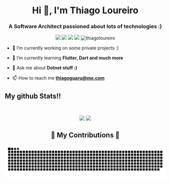 <h1 align="center">Hi 👋, I'm Thiago Loureiro</h1>
<h3 align="center">A Software Architect passioned about lots of technologies :)</h3>

<p align="center"> 
  <img src="https://img.shields.io/badge/Flutter-blue?style=flat&logo=flutter&logoColor=white&logoWidth=20"/>
  <img src="https://img.shields.io/badge/Dart-1F4B6E?style=flat&logo=dart&logoColor=white&logoWidth=20"/>
  <img src="https://img.shields.io/github/followers/thiagoloureiro?style=social"/>
  <img src="https://img.shields.io/badge/.NET-5C2D91?style=for-the-badge&logo=.net&logoColor=white"/>

  <img src="https://komarev.com/ghpvc/?username=thiagoloureiro" alt="thiagoloureiro" />
</p>

- 🔭 I’m currently working on some private projects :)

- 🌱 I’m currently learning **Flutter, Dart and much more**

- 💬 Ask me about **Dotnet stuff :)**

- 📫 How to reach me **thiagoguaru@me.com**

## My github Stats!!

<br>

<p align = "center">
  <img src = "https://github-readme-stats.vercel.app/api?username=thiagoloureiro&show_icons=true&theme=radical&line_height=27">
  <img src = "https://github-readme-stats.vercel.app/api/top-langs/?username=thiagoloureiro&hide=css,html&theme=tokyonight">
</p>

<div align="center">
  <h2>🐍 My Contributions 🐍</h2>
<picture>
  <source
    media="(prefers-color-scheme: dark)"
    srcset="https://raw.githubusercontent.com/platane/snk/output/github-contribution-grid-snake-dark.svg"
  />
  <source
    media="(prefers-color-scheme: light)"
    srcset="https://raw.githubusercontent.com/platane/snk/output/github-contribution-grid-snake.svg"
  />
  <img
    alt="github contribution grid snake animation"
    src="https://raw.githubusercontent.com/platane/snk/output/github-contribution-grid-snake.svg"
  />
</picture>
</div>


